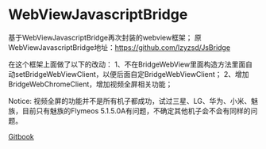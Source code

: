 # WebViewJavascriptBridge
基于WebViewJavascriptBridge再次封装的webview框架；
原WebViewJavascriptBridge地址：https://github.com/lzyzsd/JsBridge

在这个框架上面做了以下的改动：
1、不在BridgeWebView里面构造方法里面自动setBridgeWebViewClient，以便后面自定BridgeWebViewClient；
2、增加BridgeWebChromeClient，增加视频全屏相关功能；

Notice:
视频全屏的功能并不是所有机子都成功，试过三星、LG、华为、小米、魅族，目前只有魅族的Flymeos 5.1.5.0A有问题，不确定其他机子会不会有同样的问题。

[Gitbook](https://www.gitbook.com/book/zhiqiang9207/webviewjavascriptbridge/details)
